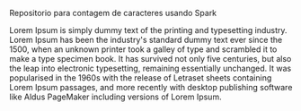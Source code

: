 Repositorio para contagem de caracteres usando Spark

Lorem Ipsum is simply dummy text of the printing and typesetting industry. Lorem Ipsum has been the industry's standard dummy text ever since the 1500, when an unknown printer took a galley of type and scrambled it to make a type specimen book. It has survived not only five centuries, but also the leap into electronic typesetting, remaining essentially unchanged. It was popularised in the 1960s with the release of Letraset sheets containing Lorem Ipsum passages, and more recently with desktop publishing software like Aldus PageMaker including versions of Lorem Ipsum.
